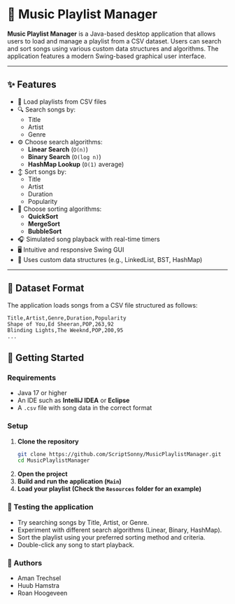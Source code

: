 # 🎵 Music Playlist Manager

**Music Playlist Manager** is a Java-based desktop application that allows users to load and manage a playlist from a CSV dataset. Users can search and sort songs using various custom data structures and algorithms. The application features a modern Swing-based graphical user interface.

---

## ✨ Features

- 📂 Load playlists from CSV files
- 🔍 Search songs by:
    - Title
    - Artist
    - Genre
- ⚙️ Choose search algorithms:
    - **Linear Search** (`O(n)`)
    - **Binary Search** (`O(log n)`)
    - **HashMap Lookup** (`O(1)` average)
- ↕️ Sort songs by:
    - Title
    - Artist
    - Duration
    - Popularity
- 🚀 Choose sorting algorithms:
    - **QuickSort**
    - **MergeSort**
    - **BubbleSort**
- 🎧 Simulated song playback with real-time timers
- 🖥️ Intuitive and responsive Swing GUI
- 🧠 Uses custom data structures (e.g., LinkedList, BST, HashMap)

---

## 📁 Dataset Format

The application loads songs from a CSV file structured as follows:

```csv
Title,Artist,Genre,Duration,Popularity
Shape of You,Ed Sheeran,POP,263,92
Blinding Lights,The Weeknd,POP,200,95
...
```

## 🚀 Getting Started

### Requirements

- Java 17 or higher
- An IDE such as **IntelliJ IDEA** or **Eclipse**
- A `.csv` file with song data in the correct format

### Setup

1. **Clone the repository**
   ```bash
   git clone https://github.com/ScriptSonny/MusicPlaylistManager.git
   cd MusicPlaylistManager
   ```
2. **Open the project**
3. **Build and run the application (``Main``)**
4. **Load your playlist (Check the ``Resources`` folder for an example)**

### 🧪 Testing the application
* Try searching songs by Title, Artist, or Genre.
* Experiment with different search algorithms (Linear, Binary, HashMap).
* Sort the playlist using your preferred sorting method and criteria.
* Double-click any song to start playback.

### 👤 Authors
* Aman Trechsel
* Huub Hamstra
* Roan Hoogeveen


